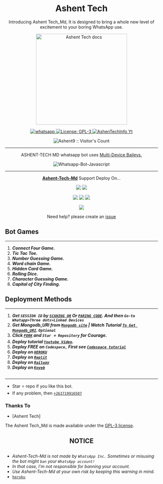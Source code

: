  <h1 align="center"> Ashent Tech </h1> 
<p align="center"> Introducing Ashent Tech_Md, It is designed to bring a whole new level of excitement to your boring WhatsApp use. </p>

<p align="center">
  <a href="https://whatsapp.com/channel/0029VaKQJ1A8F2pAAKP6Ms3Q">
    <img alt="Ashent Tech docs" height="300" src="https://telegra.ph/file/04d4ab38a742d78a05e6c.jpg">
  </a>
</p>
    
   
   
<p align="center">
  <a href="https://wa.me/+263719916507?text=Hi+Bro--+I+Need+Help.+I+messaged+you+from+Ashent-Md+Repo" target="_blank">
    <img alt="whatsapp" src="https://img.shields.io/badge/ Whatsapp -25D366?style=for-the-badge&logo=whatsapp&logoColor=white" />
  </a>
  <a aria-label="Ashent Tech_Md is free to use" href="https://github.com/Ashent9/Ashent-Tech-Md/blob/main/LICENCE" target="_blank">
    <img alt="License: GPL-3" src="https://badges.frapsoft.com/os/gpl/gpl.png?v=103)](https://opensource.org/licenses/GPL-3.0/" target="_blank" />
  </a>
  <a aria-label="Ashent-Tech_Md is free to use" href="https://whatsapp.com/channel/0029VaKQJ1A8F2pAAKP6Ms3Q" target="_blank">
    <img alt="AshenTechInfo Yt" src="https://whatsapp.com/channel/0029VaKQJ1A8F2pAAKP6Ms3Q" target="_blank" />
  </a>

</p>
<p align="center"><img src="https://profile-counter.glitch.me/{Ashent9}/count.svg" alt="Ashent9 :: Visitor's Count" /></p>

---




<p align="center"> ASHENT-TECH MD whatsapp bot uses
  <a href="https://github.com/adiwajshing/Baileys">Multi-Device Baileys.</a>
</p>
<p align="center">
  <img title="Whatsapp-Bot-Javascript" src="https://img.shields.io/badge/Javascript-363303?style=for-the-badge&logo=javascript&logoColor=c6c631"></img>
</p>

---

<p align="center">
  <a href="https://github.com/Ashent9/Ashent-Tech-Md"><b>Ashent-Tech-Md</b></a> Support Deploy On...
</p>

<p align="center">
  <a href="https://github.com/Ashent9/Ashent-Tech-Md/blob/main/temp/deploy-on-vps.md"><img src="https://img.shields.io/badge/self hosting-3d1513?style=for-the-badge&logo=serverless&logoColor=FD5750"></a>
  <a href="https://railway.app/template/GZOvIe?referralCode=wVDLrh"><img src="https://img.shields.io/badge/railway-3e164f?style=for-the-badge&logo=railway&logoColor=0B0D0E"></a>
</p>
<p align="center">
  <a href="https://suhail-web01.vercel.app/deploy.html"><img src="https://img.shields.io/badge/heroku-9d7acc?style=for-the-badge&logo=heroku&logoColor=430098"></a>
  <a href="https://suhail-web01.vercel.app/replit.html"><img src="https://img.shields.io/badge/replit-253c99?style=for-the-badge&logo=replit&logoColor=F26207"></a>
  <a href="https://app.koyeb.com/apps/deploy?type=git&repository=github.com/Ashent9/Ashent Tech-Md&branch=main&env[SESSION_ID]&env[OWNER_NUMBER]=923184474176&env[MONGODB_URI]&&env[OWNER_NAME]=Suhail&env[KOYEB_API]&env[PREFIX]=.&env[WAPRESENCE]&env[AUTO_READ_STATUS]=false&env[DISABLE_PM]=false&env[PACK_AUTHER]=whatsapp+bot&env[PACK_NAME]=Suhail+MD&env[STYLE]=0&env[MODE]=private&env[READ_MESSAGE]=false&env[THEME]=SUHAIL&env[WARN_COUNT]=3&env[BLOCK_JID]=null&env[TIME_ZONE]=Asia/Karachi&name=suhail-md&env[KOYEB_NAME]=AshentTech-md&env[SUDO]=null&env[THUMB_IMAGE]=https://i.imgur.com/NpA3ZsJ.jpeg"><img src="https://img.shields.io/badge/koyeb-033604?style=for-the-badge&logo=koyeb&logoColor=white"></a>
</p>
<p align="center">
  <a href="https://youtu.be/3NdJb6_1cJM"><img src="https://img.shields.io/badge/CodeSpace-green?colorA=%23ff000&colorB=%23017e40&style=for-the-badge&logo=git&logoColor=white"></a>
</p>
<p align="center">Need help? please create an <a href="https://github.com/Ashent9/Ashent-Tech-Md/issues">issue</a></p>

 



## Bot Games
---
1. ***Connect Four Game.***
2.  ***Tic Tac Toe.***
3.  ***Number Guessing Game.***
4.  ***Word chain Game.***
5.  ***Hidden Card Game.***
6.  ***Rolling Dice.***
7.  ***Character Guessing Game.***
8.  ***Capital of City Finding.***
##


 




    
   
## Deployment Methods
---
1.  ***Get `SESSION ID` by [`SCANING QR`](https://Ashent-Tech-md-vtsf.onrender.com/) Or [`PARING CODE`](https://sohitechs.com/blog/18/#lin=SuhailMdPair). And then `Go-to Whatapp>Three dots>Linked Devices`***
2.  ***Get Mongodb_URI from [`Mongodb site`](https://www.mongodb.com/) | Watch Tutorial [`To Get Mongodb_URI`](https://youtu.be/6rnftFl0fAI). `Optional`***
3.  ***Click [`FORK`](https://github.com/Ashent9Ashent-Tech-Md/fork) and `Star ⭐ Repository` for Courage.***
4.  ***Deploy tutorial [`Youtube Video`](https://youtu.be/6rnftFl0fAI).***
5.  ***Deploy FREE on `Codespace,` First see [`Codespace tutorial`](https://youtu.be/3NdJb6_1cJM)***
6.  ***Deploy on [`HEROKU`](https://dashboard.heroku.com/new?template=https://github.com/Ashent9/Ashent-Tech-Md)***
7.  ***Deploy on [`Replit`](https://replit.com/github/Ashent9/Ashent-Tech-Md)***
8.  ***Deploy on [`Railway`](https://railway.app/template/GZOvIe?referralCode=wVDLrh)***
9.  ***Deploy on [`Koyeb`](https://app.koyeb.com/apps/deploy?type=git&repository=github.com/Ashent9/Ashent-Tech-Md&branch=main&env[SESSION_ID]&env[OWNER_NUMBER]=263719916507&env[MONGODB_URI]&&env[OWNER_NAME]=ashent&env[KOYEB_API]&env[PREFIX]=.&env[WAPRESENCE]&env[AUTO_READ_STATUS]=false&env[DISABLE_PM]=false&env[PACK_AUTHER]=whatsapp+bot&env[PACK_NAME]=Suhail+MD&env[STYLE]=0&env[MODE]=private&env[READ_MESSAGE]=false&env[THEME]=SUHAIL&env[WARN_COUNT]=3&env[BLOCK_JID]=null&env[TIME_ZONE]=Asia/Karachi&name=Ashent-Tech-md&env[KOYEB_NAME]=Ashent-Tech-md&env[SUDO]=null&env[THUMB_IMAGE]=https://i.imgur.com/NpA3ZsJ.jpeg)***

##
---


- Star ⭐ repo if you like this bot.
- If any problem, then [`+263719916507`](https://wa.me/263719916507)


### Thanks To
- [Ashent Tech]


The Ashent Tech_Md is made available under the [GPL-3 license](https://github.com/Ashent9/Ashent-Tech/blob/main/LICENCE).


<h2 align="center">  NOTICE
</h2>
   
## 
- *Ashent-Tech-Md is not made by `WhatsApp Inc.` Sometimes or misusing the bot might `ban` your `WhatsApp account!`*
- *In that case, I'm not responsible for banning your account.*
- *Use Ashent-Tech-Md at your own risk by keeping this warning in mind.*
- [`heroku`]( https://dashboard.heroku.com/new?template=https://github.com/Ashent9/Ashent-Tech-Md)
